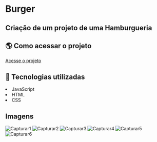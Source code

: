 # Burger
## Criação de um projeto de uma Hamburgueria

## 🌎 Como acessar o projeto

[Acesse o projeto](https://giant-badge.surge.sh/)

## 🚀 Tecnologias utilizadas
<li>JavaScript</li>

<li>HTML</li>

<li>CSS</li>



## Imagens
![Capturar1](https://user-images.githubusercontent.com/86798260/173421408-ed71c213-fa19-4385-9cc1-60aaca4d2796.PNG)
![Capturar2](https://user-images.githubusercontent.com/86798260/173421424-c32346fe-49df-4b11-b9b7-f684e5339e12.PNG)
![Capturar3](https://user-images.githubusercontent.com/86798260/173421436-03a90ede-e48d-4b4e-9f29-820058163421.PNG)
![Capturar4](https://user-images.githubusercontent.com/86798260/173421447-df936185-3b57-43bd-be0b-db0284df95e7.PNG)
![Capturar5](https://user-images.githubusercontent.com/86798260/173421476-700b2e1b-fbed-4849-a1f3-535100b19653.PNG)
![Capturar6](https://user-images.githubusercontent.com/86798260/173421505-8c7bdedb-6456-4423-b859-2e78f7311d1f.PNG)
